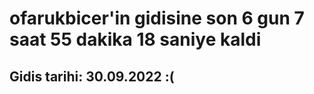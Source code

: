 # ofarukbicer'in gidisine son 6 gun 7 saat 55 dakika 18 saniye kaldi

## Gidis tarihi: 30.09.2022 :(